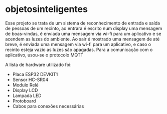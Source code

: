 # objetosinteligentes
Esse projeto se trata de um sistema de reconhecimento de entrada e saída de pessoas de um recinto, ao entrara é escrito num display uma mensagem de boas-vindas, é enviada uma mensagem via wi-fi para um aplicativo e se acendem as luzes do ambiente. Ao sair é mostrado uma mensagem de até breve, é enviada uma mensagem via wi-fi para um aplicativo, e caso o recinto esteja vazio as luzes são apagadas. Para a comunicação com o aplicativo, usou-se o protocolo MQTT

A lista de hardware utilizado foi:
- Placa ESP32 DEVKIT1
- Sensor HC-SR04
- Modulo Relé
- Display LCD
- Lampada LED
- Protoboard
- Cabos para conexões necessárias
